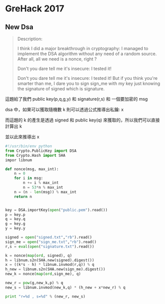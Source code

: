 # GreHack 2017

## New Dsa
> Description:
>
> I think I did a major breakthrough in cryptography: I managed to implement the DSA algorithm without any need of a random source. After all, all we need is a nonce, right ?
> 
> Don't you dare tell me it's insecure: I tested it!
>
> Don't you dare tell me it's insecure: I tested it! But if you think you're smarter than me, I dare you to sign sign_me with my key just knowing the signature of signed which is signature.

這題給了我們 public key(p,q,g,y) 和 signature(r,s) 和 一個要加密的 msg

dsa 中，如果可以獲取隨機數 k 則可以透過公式推導出私鑰: x

而這題的 k 的產生是透過 signed 和 public key(q) 來獲取的，所以我們可以直接計算出 k

並以此來推導出 x

```python
#!/usr/bin/env python
from Crypto.PublicKey import DSA
from Crypto.Hash import SHA
impor libnum

def nonce(msg, max_int):
	n = 0
	for i in msg:
	    n += i % max_int
	    n = 53*n % max_int
	n = (n - len(msg)) % max_int 
	return n


key = DSA.importKey(open("public.pem").read())
p = key.p
q = key.q
g = key.g
y = key.y

signed = open("signed.txt","rb").read()
sign_me = open("sign_me.txt","rb").read()
r,s = eval(open("signature.txt").read())

k = nonce(map(ord, signed), q)
h = libnum.s2n(SHA.new(signed).digest())
x = ((k*s - h) * libnum.invmod(r,q)) % q
h_new = libnum.s2n(SHA.new(sign_me).digest())
new_k = nonce(map(ord,sign_me), q)

new_r = pow(g,new_k,p) % q
new_s = libnum.invmod(new_k,q) * (h_new + x*new_r) % q

print "r=%d , s=%d" % (new_r, new_s)
```

